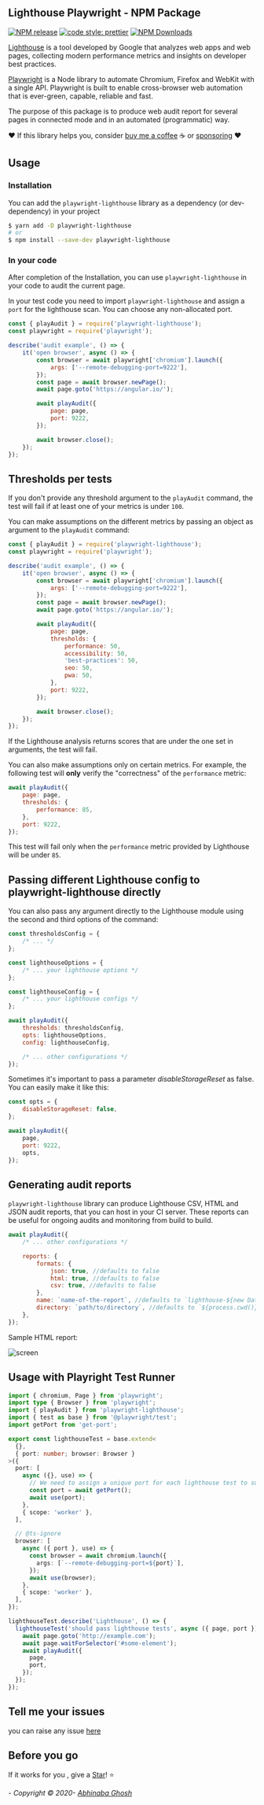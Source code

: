 ## Lighthouse Playwright - NPM Package

[![NPM release](https://img.shields.io/npm/v/playwright-lighthouse.svg 'NPM release')](https://www.npmjs.com/package/playwright-lighthouse)
[![code style: prettier](https://img.shields.io/badge/code_style-prettier-ff69b4.svg?style=flat-square)](https://github.com/prettier/prettier)
[![NPM Downloads](https://img.shields.io/npm/dt/playwright-lighthouse.svg?style=flat-square)](https://www.npmjs.com/package/playwright-lighthouse)

[Lighthouse](https://developers.google.com/web/tools/lighthouse) is a tool developed by Google that analyzes web apps and web pages, collecting modern performance metrics and insights on developer best practices.

[Playwright](https://www.npmjs.com/package/playwright) is a Node library to automate Chromium, Firefox and WebKit with a single API. Playwright is built to enable cross-browser web automation that is ever-green, capable, reliable and fast.

The purpose of this package is to produce web audit report for several pages in connected mode and in an automated (programmatic) way.

:heart: If this library helps you, consider [buy me a coffee](https://www.buymeacoffee.com/abhinabaghosh) :coffee: or [sponsoring](https://www.paypal.com/paypalme/abhinabaghosh) :heart:

## Usage

### Installation

You can add the `playwright-lighthouse` library as a dependency (or dev-dependency) in your project

```sh
$ yarn add -D playwright-lighthouse
# or
$ npm install --save-dev playwright-lighthouse
```

### In your code

After completion of the Installation, you can use `playwright-lighthouse` in your code to audit the current page.

In your test code you need to import `playwright-lighthouse` and assign a `port` for the lighthouse scan. You can choose any non-allocated port.

```js
const { playAudit } = require('playwright-lighthouse');
const playwright = require('playwright');

describe('audit example', () => {
    it('open browser', async () => {
        const browser = await playwright['chromium'].launch({
            args: ['--remote-debugging-port=9222'],
        });
        const page = await browser.newPage();
        await page.goto('https://angular.io/');

        await playAudit({
            page: page,
            port: 9222,
        });

        await browser.close();
    });
});
```

## Thresholds per tests

If you don't provide any threshold argument to the `playAudit` command, the test will fail if at least one of your metrics is under `100`.

You can make assumptions on the different metrics by passing an object as argument to the `playAudit` command:

```javascript
const { playAudit } = require('playwright-lighthouse');
const playwright = require('playwright');

describe('audit example', () => {
    it('open browser', async () => {
        const browser = await playwright['chromium'].launch({
            args: ['--remote-debugging-port=9222'],
        });
        const page = await browser.newPage();
        await page.goto('https://angular.io/');

        await playAudit({
            page: page,
            thresholds: {
                performance: 50,
                accessibility: 50,
                'best-practices': 50,
                seo: 50,
                pwa: 50,
            },
            port: 9222,
        });

        await browser.close();
    });
});
```

If the Lighthouse analysis returns scores that are under the one set in arguments, the test will fail.

You can also make assumptions only on certain metrics. For example, the following test will **only** verify the "correctness" of the `performance` metric:

```javascript
await playAudit({
    page: page,
    thresholds: {
        performance: 85,
    },
    port: 9222,
});
```

This test will fail only when the `performance` metric provided by Lighthouse will be under `85`.

## Passing different Lighthouse config to playwright-lighthouse directly

You can also pass any argument directly to the Lighthouse module using the second and third options of the command:

```js
const thresholdsConfig = {
    /* ... */
};

const lighthouseOptions = {
    /* ... your lighthouse options */
};

const lighthouseConfig = {
    /* ... your lighthouse configs */
};

await playAudit({
    thresholds: thresholdsConfig,
    opts: lighthouseOptions,
    config: lighthouseConfig,

    /* ... other configurations */
});
```

Sometimes it's important to pass a parameter _disableStorageReset_ as false. You can easily make it like this:

```js
const opts = {
    disableStorageReset: false,
};

await playAudit({
    page,
    port: 9222,
    opts,
});
```

## Generating audit reports

`playwright-lighthouse` library can produce Lighthouse CSV, HTML and JSON audit reports, that you can host in your CI server. These reports can be useful for ongoing audits and monitoring from build to build.

```js
await playAudit({
    /* ... other configurations */

    reports: {
        formats: {
            json: true, //defaults to false
            html: true, //defaults to false
            csv: true, //defaults to false
        },
        name: `name-of-the-report`, //defaults to `lighthouse-${new Date().getTime()}`
        directory: `path/to/directory`, //defaults to `${process.cwd()}/lighthouse`
    },
});
```

Sample HTML report:

![screen](./docs/lighthouse_report.png)

## Usage with Playright Test Runner

```ts
import { chromium, Page } from 'playwright';
import type { Browser } from 'playwright';
import { playAudit } from 'playwright-lighthouse';
import { test as base } from '@playwright/test';
import getPort from 'get-port';

export const lighthouseTest = base.extend<
  {},
  { port: number; browser: Browser }
>({
  port: [
    async ({}, use) => {
      // We need to assign a unique port for each lighthouse test to support parallel tests
      const port = await getPort();
      await use(port);
    },
    { scope: 'worker' },
  ],

  // @ts-ignore
  browser: [
    async ({ port }, use) => {
      const browser = await chromium.launch({
        args: [`--remote-debugging-port=${port}`],
      });
      await use(browser);
    },
    { scope: 'worker' },
  ],
});

lighthouseTest.describe('Lighthouse', () => {
  lighthouseTest('should pass lighthouse tests', async ({ page, port }) => {
    await page.goto('http://example.com');
    await page.waitForSelector('#some-element');
    await playAudit({
      page,
      port,
    });
  });
});
```

## Tell me your issues

you can raise any issue [here](https://github.com/abhinaba-ghosh/playwright-lighthouse/issues)

## Before you go

If it works for you , give a [Star](https://github.com/abhinaba-ghosh/playwright-lighthouse)! :star:

_- Copyright &copy; 2020- [Abhinaba Ghosh](https://www.linkedin.com/in/abhinaba-ghosh-9a2ab8a0/)_
